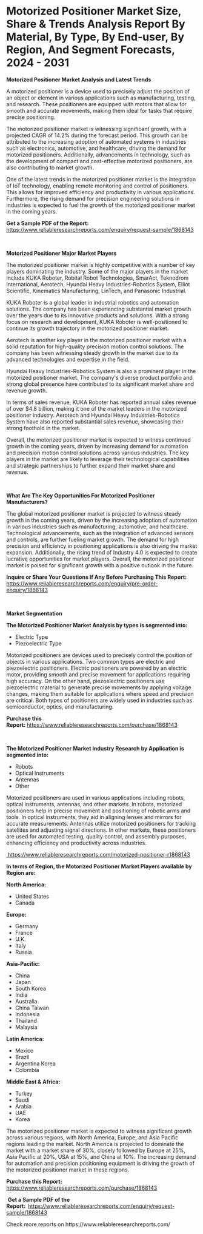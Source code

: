 <p><h1>Motorized Positioner Market Size, Share & Trends Analysis Report By Material, By Type, By End-user, By Region, And Segment Forecasts, 2024 - 2031</h1></p><p><strong>Motorized Positioner Market Analysis and Latest Trends</strong></p>
<p><p>A motorized positioner is a device used to precisely adjust the position of an object or element in various applications such as manufacturing, testing, and research. These positioners are equipped with motors that allow for smooth and accurate movements, making them ideal for tasks that require precise positioning.</p><p>The motorized positioner market is witnessing significant growth, with a projected CAGR of 14.2% during the forecast period. This growth can be attributed to the increasing adoption of automated systems in industries such as electronics, automotive, and healthcare, driving the demand for motorized positioners. Additionally, advancements in technology, such as the development of compact and cost-effective motorized positioners, are also contributing to market growth.</p><p>One of the latest trends in the motorized positioner market is the integration of IoT technology, enabling remote monitoring and control of positioners. This allows for improved efficiency and productivity in various applications. Furthermore, the rising demand for precision engineering solutions in industries is expected to fuel the growth of the motorized positioner market in the coming years.</p></p>
<p><strong>Get a Sample PDF of the Report:&nbsp;</strong> <a href="https://www.reliableresearchreports.com/enquiry/request-sample/1868143">https://www.reliableresearchreports.com/enquiry/request-sample/1868143</a></p>
<p>&nbsp;</p>
<p><strong>Motorized Positioner Major Market Players</strong></p>
<p><p>The motorized positioner market is highly competitive with a number of key players dominating the industry. Some of the major players in the market include KUKA Roboter, Robital Robot Technologies, SmarAct, Teknodrom International, Aerotech, Hyundai Heavy Industries-Robotics System, Elliot Scientific, Kinematics Manufacturing, LinTech, and Panasonic Industrial.</p><p>KUKA Roboter is a global leader in industrial robotics and automation solutions. The company has been experiencing substantial market growth over the years due to its innovative products and solutions. With a strong focus on research and development, KUKA Roboter is well-positioned to continue its growth trajectory in the motorized positioner market.</p><p>Aerotech is another key player in the motorized positioner market with a solid reputation for high-quality precision motion control solutions. The company has been witnessing steady growth in the market due to its advanced technologies and expertise in the field.</p><p>Hyundai Heavy Industries-Robotics System is also a prominent player in the motorized positioner market. The company's diverse product portfolio and strong global presence have contributed to its significant market share and revenue growth.</p><p>In terms of sales revenue, KUKA Roboter has reported annual sales revenue of over $4.8 billion, making it one of the market leaders in the motorized positioner industry. Aerotech and Hyundai Heavy Industries-Robotics System have also reported substantial sales revenue, showcasing their strong foothold in the market.</p><p>Overall, the motorized positioner market is expected to witness continued growth in the coming years, driven by increasing demand for automation and precision motion control solutions across various industries. The key players in the market are likely to leverage their technological capabilities and strategic partnerships to further expand their market share and revenue.</p></p>
<p>&nbsp;</p>
<p><strong>What Are The Key Opportunities For Motorized Positioner Manufacturers?</strong></p>
<p><p>The global motorized positioner market is projected to witness steady growth in the coming years, driven by the increasing adoption of automation in various industries such as manufacturing, automotive, and healthcare. Technological advancements, such as the integration of advanced sensors and controls, are further fueling market growth. The demand for high precision and efficiency in positioning applications is also driving the market expansion. Additionally, the rising trend of Industry 4.0 is expected to create lucrative opportunities for market players. Overall, the motorized positioner market is poised for significant growth with a positive outlook in the future.</p></p>
<p><strong>Inquire or Share Your Questions If Any Before Purchasing This Report:</strong> <a href="https://www.reliableresearchreports.com/enquiry/pre-order-enquiry/1868143">https://www.reliableresearchreports.com/enquiry/pre-order-enquiry/1868143</a></p>
<p>&nbsp;</p>
<p><strong>Market Segmentation</strong></p>
<p><strong>The Motorized Positioner Market Analysis by types is segmented into:</strong></p>
<p><ul><li>Electric Type</li><li>Piezoelectric Type</li></ul></p>
<p><p>Motorized positioners are devices used to precisely control the position of objects in various applications. Two common types are electric and piezoelectric positioners. Electric positioners are powered by an electric motor, providing smooth and precise movement for applications requiring high accuracy. On the other hand, piezoelectric positioners use piezoelectric material to generate precise movements by applying voltage changes, making them suitable for applications where speed and precision are critical. Both types of positioners are widely used in industries such as semiconductor, optics, and manufacturing.</p></p>
<p><strong>Purchase this Report:&nbsp;</strong><a href="https://www.reliableresearchreports.com/purchase/1868143">https://www.reliableresearchreports.com/purchase/1868143</a></p>
<p>&nbsp;</p>
<p><strong>The Motorized Positioner Market Industry Research by Application is segmented into:</strong></p>
<p><ul><li>Robots</li><li>Optical Instruments</li><li>Antennas</li><li>Other</li></ul></p>
<p><p>Motorized positioners are used in various applications including robots, optical instruments, antennas, and other markets. In robots, motorized positioners help in precise movement and positioning of robotic arms and tools. In optical instruments, they aid in aligning lenses and mirrors for accurate measurements. Antennas utilize motorized positioners for tracking satellites and adjusting signal directions. In other markets, these positioners are used for automated testing, quality control, and assembly purposes, enhancing efficiency and productivity across industries.</p></p>
<p><a href="https://www.reliableresearchreports.com/motorized-positioner-r1868143">&nbsp;https://www.reliableresearchreports.com/motorized-positioner-r1868143</a></p>
<p><strong>In terms of Region, the Motorized Positioner Market Players available by Region are:</strong></p>
<p>
    <p> <strong> North America: </strong>
        <ul>
            <li>United States</li>
            <li>Canada</li>
        </ul>
        </p> 
    <p> <strong> Europe: </strong>
        <ul>
            <li>Germany</li>
            <li>France</li>
            <li>U.K.</li>
            <li>Italy</li>
            <li>Russia</li>
        </ul>
        </p> 
    <p> <strong> Asia-Pacific: </strong>
        <ul>
            <li>China</li>
            <li>Japan</li>
            <li>South Korea</li>
            <li>India</li>
            <li>Australia</li>
            <li>China Taiwan</li>
            <li>Indonesia</li>
            <li>Thailand</li>
            <li>Malaysia</li>
        </ul>
        </p> 
    <p> <strong> Latin America: </strong>
        <ul>
            <li>Mexico</li>
            <li>Brazil</li>
            <li>Argentina Korea</li>
            <li>Colombia</li>
        </ul>
        </p> 
    <p> <strong> Middle East & Africa: </strong>
        <ul>
            <li>Turkey</li>
            <li>Saudi</li>
            <li>Arabia</li>
            <li>UAE</li>
            <li>Korea</li>
        </ul>
    </p>
    </p>
<p><p>The motorized positioner market is expected to witness significant growth across various regions, with North America, Europe, and Asia Pacific regions leading the market. North America is projected to dominate the market with a market share of 30%, closely followed by Europe at 25%, Asia Pacific at 20%, USA at 15%, and China at 10%. The increasing demand for automation and precision positioning equipment is driving the growth of the motorized positioner market in these regions.</p></p>
<p><strong>Purchase this Report: </strong><a href="https://www.reliableresearchreports.com/purchase/1868143">https://www.reliableresearchreports.com/purchase/1868143</a></p>
<p>&nbsp;<strong>Get a Sample PDF of the Report:&nbsp;&nbsp;</strong><a href="https://www.reliableresearchreports.com/enquiry/request-sample/1868143">https://www.reliableresearchreports.com/enquiry/request-sample/1868143</a></p>
<p><strong></strong></p>
<p>Check more reports on https://www.reliableresearchreports.com/</p>